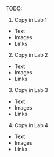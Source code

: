 TODO:
1. Copy in Lab 1
- Text
- Images
- Links
2. Copy in Lab 2
- Text
- Images
- Links
3. Copy in Lab 3
- Text
- Images
- Links
4. Copy in Lab 4
- Text
- Images
- Links
